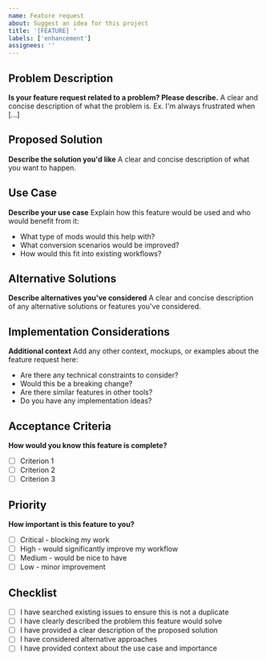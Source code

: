 ```yaml
---
name: Feature request
about: Suggest an idea for this project
title: '[FEATURE] '
labels: ['enhancement']
assignees: ''
---
```


## Problem Description
**Is your feature request related to a problem? Please describe.**
A clear and concise description of what the problem is. Ex. I'm always frustrated when [...]

## Proposed Solution
**Describe the solution you'd like**
A clear and concise description of what you want to happen.

## Use Case
**Describe your use case**
Explain how this feature would be used and who would benefit from it:
- What type of mods would this help with?
- What conversion scenarios would be improved?
- How would this fit into existing workflows?

## Alternative Solutions
**Describe alternatives you've considered**
A clear and concise description of any alternative solutions or features you've considered.

## Implementation Considerations
**Additional context**
Add any other context, mockups, or examples about the feature request here:
- Are there any technical constraints to consider?
- Would this be a breaking change?
- Are there similar features in other tools?
- Do you have any implementation ideas?

## Acceptance Criteria
**How would you know this feature is complete?**
- [ ] Criterion 1
- [ ] Criterion 2
- [ ] Criterion 3

## Priority
**How important is this feature to you?**
- [ ] Critical - blocking my work
- [ ] High - would significantly improve my workflow
- [ ] Medium - would be nice to have
- [ ] Low - minor improvement

## Checklist
- [ ] I have searched existing issues to ensure this is not a duplicate
- [ ] I have clearly described the problem this feature would solve
- [ ] I have provided a clear description of the proposed solution
- [ ] I have considered alternative approaches
- [ ] I have provided context about the use case and importance